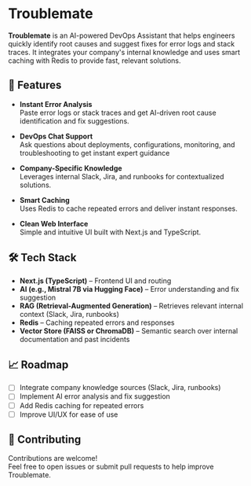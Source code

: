 # Troublemate

**Troublemate** is an AI-powered DevOps Assistant that helps engineers quickly identify root causes and suggest fixes for error logs and stack traces. It integrates your company's internal knowledge and uses smart caching with Redis to provide fast, relevant solutions.

## 🚀 Features

- **Instant Error Analysis**  
  Paste error logs or stack traces and get AI-driven root cause identification and fix suggestions.

- **DevOps Chat Support**  
  Ask questions about deployments, configurations, monitoring, and troubleshooting to get instant expert guidance
  
- **Company-Specific Knowledge**  
  Leverages internal Slack, Jira, and runbooks for contextualized solutions.

- **Smart Caching**  
  Uses Redis to cache repeated errors and deliver instant responses.

- **Clean Web Interface**  
  Simple and intuitive UI built with Next.js and TypeScript.

## 🛠️ Tech Stack

- **Next.js (TypeScript)** – Frontend UI and routing
- **AI (e.g., Mistral 7B via Hugging Face)** – Error understanding and fix suggestion
- **RAG (Retrieval-Augmented Generation)** – Retrieves relevant internal context (Slack, Jira, runbooks)
- **Redis** – Caching repeated errors and responses
- **Vector Store (FAISS or ChromaDB)** – Semantic search over internal documentation and past incidents

## 📈 Roadmap

- [ ] Integrate company knowledge sources (Slack, Jira, runbooks)
- [ ] Implement AI error analysis and fix suggestion
- [ ] Add Redis caching for repeated errors
- [ ] Improve UI/UX for ease of use

## 🤝 Contributing

Contributions are welcome!  
Feel free to open issues or submit pull requests to help improve Troublemate.
